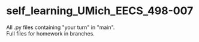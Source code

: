 # self_learning_UMich_EECS_498-007

All .py files containing "your turn" in "main".  
Full files for homework in branches.
